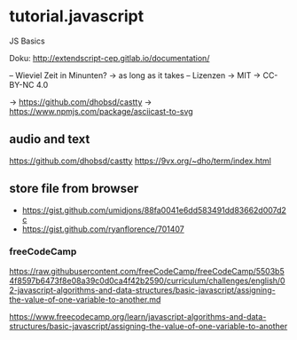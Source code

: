 # tutorial.javascript




JS Basics

Doku:
http://extendscript-cep.gitlab.io/documentation/

– Wieviel Zeit in Minunten? → as long as it takes
– Lizenzen → MIT → CC-BY-NC 4.0

→ https://github.com/dhobsd/castty
→ https://www.npmjs.com/package/asciicast-to-svg


## audio and text
https://github.com/dhobsd/castty
https://9vx.org/~dho/term/index.html


## store file from browser
* https://gist.github.com/umidjons/88fa0041e6dd583491dd83662d007d2c
* https://gist.github.com/ryanflorence/701407


### freeCodeCamp
https://raw.githubusercontent.com/freeCodeCamp/freeCodeCamp/5503b54f8597b6473f8e08a39c0d0ca4f42b2590/curriculum/challenges/english/02-javascript-algorithms-and-data-structures/basic-javascript/assigning-the-value-of-one-variable-to-another.md

https://www.freecodecamp.org/learn/javascript-algorithms-and-data-structures/basic-javascript/assigning-the-value-of-one-variable-to-another


